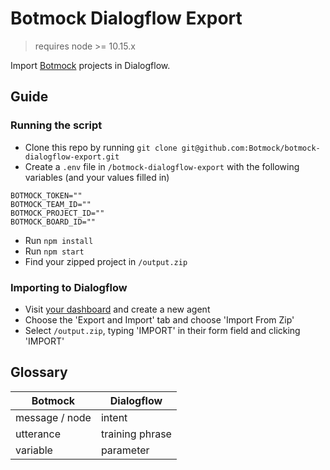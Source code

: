 # Botmock Dialogflow Export

> requires node >= 10.15.x

Import [Botmock](https://botmock.com) projects in Dialogflow.

## Guide

### Running the script

- Clone this repo by running `git clone git@github.com:Botmock/botmock-dialogflow-export.git`
- Create a `.env` file in `/botmock-dialogflow-export` with the following variables (and your values filled in)

```console
BOTMOCK_TOKEN=""
BOTMOCK_TEAM_ID=""
BOTMOCK_PROJECT_ID=""
BOTMOCK_BOARD_ID=""
```

- Run `npm install`
- Run `npm start`
- Find your zipped project in `/output.zip`

### Importing to Dialogflow

- Visit [your dashboard](console.dialogflow.com) and create a new agent
- Choose the 'Export and Import' tab and choose 'Import From Zip'
- Select `/output.zip`, typing 'IMPORT' in their form field and clicking 'IMPORT'

## Glossary

| **Botmock**    | **Dialogflow**  |
| -------------- | --------------- |
| message / node | intent          |
| utterance      | training phrase |
| variable       | parameter       |
